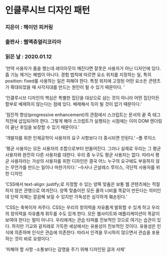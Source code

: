 # 인클루시브 디자인 패턴
### 지은이 : 헤이던 피커링
### 출판사 : 웹액츄얼리코리아
### 읽은 날 : 2020.01.12

‘만약 사용자가 줌을 했는데 레이아웃이 깨진다면 잘못은 사용자가 아닌 디자인에 있다. 줌 기능 제거는 해법이 아니다. 경험 법칙에 따르면 요소 위치를 지정하는 일, 특히 position: fixed를 사용하는 일은 피해야 한다. 특정 위치에 고정된 어떤 요소든 콘텐츠가 확대되었을 때 사각지대를 만드는 원인이 될 수 있기 때문이다. ’

‘인클루시브 디자인의 핵심은 특별한 집단을 대상으로 삼는 것이 아니라 어떤 집단이든 함부로 배제하지 않는다는 점에 있다. 배제해서 득이 될 것이 없기 때문이다.’

‘점진적 향상(progressive enhancement)의 관점에서 스크립트는 문서의 끝 즉 </body> 태그 직전에 삽입되어야 한다. 그렇게 해야 스크립트가 실행되는 시점에는 이미 DOM 렌더링이 끝난 후임을 보장할 수 있기 때문이다.’

‘개발자를 위한 인체공학이 사용자의 요구 사항보다 더 중시되면 안된다.’ –폴 루이스

‘평균 사용자는 모든 사용자의 조합으로부터 만들어진다. 그러나 실제로 우리는 그 평균 사용자와 완전히 다른 사용자를 대한다. 우리 중 누구도 평균 사용자는 없다. 따라서 평균 사용자라는 가상의 사용자를 위한 디자인은 결국 어느 누구의 요구에도 부응하지 않는 무언가를 만드는 일이나 마찬가지다.’ –수사나 곤살레스 루이스, 극단적 사용자를 위한 디자인

‘CSS에서 text-align: justify;로 지정할 수 있는 양쪽 맞춤은 보통 웹 콘텐츠에는 적절하지 않은 관행으로 여겨진다. 양쪽 맞춤이란 모든 줄의 너비를 똑같이 만든다는 의미인데 단락 자체는 깔끔해 보일 수 있지만 가독성은 심각하게 훼손된다.’

‘CSS는 축복이자 저주다. CSS는 우리의 창의력을 자유롭게 발휘할 수 있게 하고 우리의 창의력을 자유롭게 휘두를 수도 있게 한다. 모든 웹사이트와 애플리케이션이 똑같이 보여야 한다는 말이 아니다. 우리에게는 관습 타파를 진보적인 것으로 여기는 습관이 있다. 하지만 기교와 겉치레로 가득한 세상에서는 유용성이 진보적인 것이다. 유용성은 인식에 의존하며 인식은 관습에 의존한다. 따라서 인격을 무시하지 않으면서 관습을 포용하는 것이 바로 요령이다.’

‘피해야 할 사항
-소통보다는 감명을 주기 위해 디자인된 글과 서체’